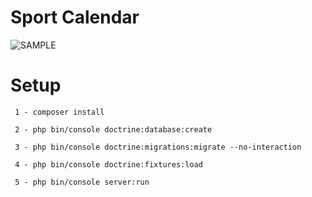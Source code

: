 Sport Calendar
==============

![SAMPLE](http://res.cloudinary.com/dcikw6bzg/image/upload/v1496597472/Screen_Shot_2017-06-04_at_19.23.43_rewjm5.png)

# Setup
```
 1 - composer install
 
 2 - php bin/console doctrine:database:create 
 
 3 - php bin/console doctrine:migrations:migrate --no-interaction
 
 4 - php bin/console doctrine:fixtures:load
  
 5 - php bin/console server:run
```

